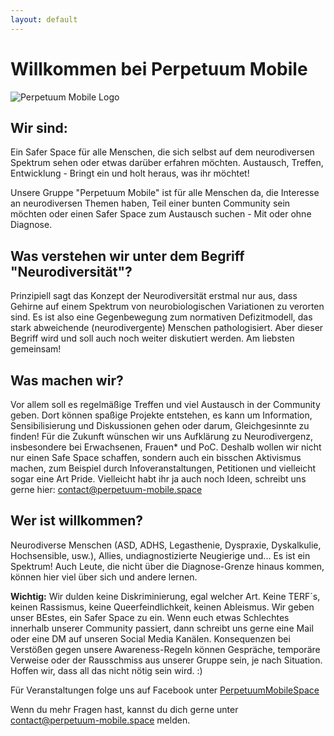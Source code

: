 ```yaml
---
layout: default
---
```


# Willkommen bei Perpetuum Mobile
![Perpetuum Mobile Logo](/images/PerpetuumMobileLogoCropped.png)

## Wir sind:

Ein Safer Space für alle Menschen, die sich selbst auf dem neurodiversen Spektrum sehen oder etwas darüber erfahren möchten.
Austausch, Treffen, Entwicklung - Bringt ein und holt heraus, was ihr möchtet!

Unsere Gruppe "Perpetuum Mobile" ist für alle Menschen da, die Interesse an neurodiversen Themen haben, Teil einer bunten Community sein möchten oder einen Safer Space zum Austausch suchen - Mit oder ohne Diagnose.

## Was verstehen wir unter dem Begriff "Neurodiversität"?

Prinzipiell sagt das Konzept der Neurodiversität erstmal nur aus, dass Gehirne auf einem Spektrum von neurobiologischen Variationen zu verorten sind. Es ist also eine Gegenbewegung zum normativen Defizitmodell, das stark abweichende (neurodivergente) Menschen pathologisiert. Aber dieser Begriff wird und soll auch noch weiter diskutiert werden. Am liebsten gemeinsam!

## Was machen wir?

Vor allem soll es regelmäßige Treffen und viel Austausch in der Community geben. Dort können spaßige Projekte entstehen, es kann um Information, Sensibilisierung und Diskussionen gehen oder darum, Gleichgesinnte zu finden!
Für die Zukunft wünschen wir uns
Aufklärung zu Neurodivergenz, insbesondere bei Erwachsenen, Frauen* und PoC. Deshalb wollen wir nicht nur einen Safe Space schaffen, sondern auch ein bisschen Aktivismus machen, zum Beispiel durch Infoveranstaltungen, Petitionen und vielleicht sogar eine Art Pride. 
Vielleicht habt ihr ja auch noch Ideen, schreibt uns gerne hier:
[contact@perpetuum-mobile.space](mailto:contact@perpetuum-mobile.space)

## Wer ist willkommen?

Neurodiverse Menschen (ASD, ADHS, Legasthenie, Dyspraxie, Dyskalkulie, Hochsensible, usw.), Allies, undiagnostizierte Neugierige und...
Es ist ein Spektrum! Auch Leute, die nicht über die Diagnose-Grenze hinaus kommen, können hier viel über sich und andere lernen.

**Wichtig:** Wir dulden keine Diskriminierung, egal welcher Art. Keine TERF´s, keinen Rassismus, keine Queerfeindlichkeit, keinen Ableismus. Wir geben unser BEstes, ein Safer Space zu ein. Wenn euch etwas Schlechtes innerhalb unserer Community passiert, dann schreibt uns gerne eine Mail oder eine DM auf unseren Social Media Kanälen. Konsequenzen bei Verstößen gegen unsere Awareness-Regeln können Gespräche, temporäre Verweise oder der Rausschmiss aus unserer Gruppe sein, je nach Situation.
Hoffen wir, dass all das nicht nötig sein wird. :)



Für Veranstaltungen folge uns auf Facebook unter
[PerpetuumMobileSpace](https://fb.me/PerpetuumMobileSpace)
<!--Für News und aktuelle Infos folge uns auf Instagram unter
<a href="https://www.instagram.com/mission_trans/">@mission_trans</a>.-->

Wenn du mehr Fragen hast, kannst du dich gerne unter
<a href="mailto:contact@perpetuum-mobile.space">contact@perpetuum-mobile.space</a>
melden.